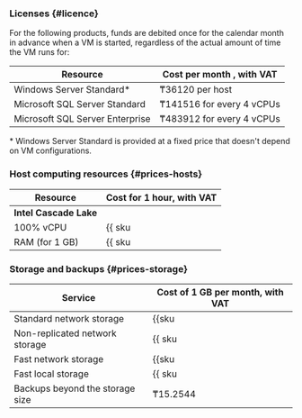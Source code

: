 ### Licenses {#licence}

For the following products, funds are debited once for the calendar month in advance when a VM is started, regardless of the actual amount of time the VM runs for:

| Resource | Cost per month , with VAT|
| ----- | ----- |
| Windows Server Standard* | ₸36120 per host |
| Microsoft SQL Server Standard | ₸141516 for every 4 vCPUs |
| Microsoft SQL Server Enterprise | ₸483912 for every 4 vCPUs |

\* Windows Server Standard is provided at a fixed price that doesn't depend on VM configurations.

### Host computing resources {#prices-hosts}

| Resource | Cost for 1 hour, with VAT |
| ----- | ----- |
| **Intel Cascade Lake** |
| 100% vCPU | {{ sku|KZT|mdb.cluster.mssql.v2.cpu.c100|string }} |
| RAM (for 1 GB) | {{ sku|KZT|mdb.cluster.mssql.v2.ram|string }} |

### Storage and backups {#prices-storage}

| Service | Cost of 1 GB per month, with VAT |
| ----- | ----- |
| Standard network storage | {{sku|KZT|mdb.cluster.network-hdd.mssql|month|string }} |
| Non-replicated network storage | {{ sku|KZT|mdb.cluster.network-ssd-nonreplicated.mssql|month|string }} |
| Fast network storage | {{sku|KZT|mdb.cluster.network-nvme.mssql|month|string }} |
| Fast local storage | {{ sku|KZT|mdb.cluster.local-nvme.mssql|month|string }} |
| Backups beyond the storage size | ₸15.2544 |

